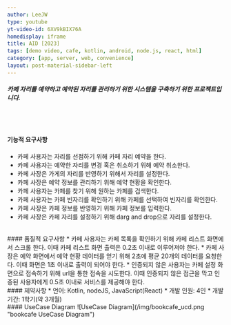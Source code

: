 ```yaml
---
author: LeeJW
type: youtube
yt-video-id: 6XV9kBIX76A
homedisplay: iframe
title: AID [2023]
tags: [demo video, cafe, kotlin, android, node.js, react, html]
category: [app, server, web, convenience]
layout: post-material-sidebar-left
---
```

##### 카페 자리를 예약하고 예약된 자리를 관리하기 위한 시스템을 구축하기 위한 프로젝트입니다.
<br><br>
#### 기능적 요구사항
* 카페 사용자는 자리를 선점하기 위해 카페 자리 예약을 한다.
* 카페 사용자는 예약한 자리를 변경 혹은 취소하기 위해 예약 취소한다.
* 카페 사장은 가게의 자리를 반영하기 위해서 자리를 설정한다.
* 카페 사장은 예약 정보를 관리하기 위해 예약 현황을 확인한다.
* 카페 사용자는 카페를 찾기 위해 원하는 카페를 검색한다.
* 카페 사용자는 카페 빈자리를 확인하기 위해 카페를 선택하여 빈자리를 확인한다.
* 카페 사장은 카페 정보를 반영하기 위해 카페 정보를 입력한다.
* 카페 사장은 카페 자리를 설정하기 위해 darg and drop으로 자리를 설정한다.



<br>
#### 품질적 요구사항
* 카페 사용자는 카페 목록을 확인하기 위해 카페 리스트 화면에서 스크롤 한다. 이때 카페 리스트 화면 출력은 0.2초 이내로 이루어져야 한다.
* 카페 사장은 예약 화면에서 예약 현황 데이터를 얻기 위해 2초에 평균 20개의 데이터를 요청한다. 이때 화면은 1초 이내로 출력이 되어야 한다.
* 인증되지  않은 사용자는 카페 설정 화면으로 접속하기 위해 url을 통한 접속을 시도한다. 이때 인증되지 않은 접근을 막고 인증된 사용자에게 0.5초 이내로 서비스를 제공해야 한다.


<br>
#### 제약사항
* 언어: Kotlin, nodeJS, JavaScript(React)
* 개발 인원: 4인
* 개발 기간: 1학기(약 3개월)


<br>
#### UseCase Diagram
![UseCase Diagram](/img/bookcafe_ucd.png "bookcafe UseCase Diagram")
